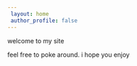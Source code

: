 ```yaml
---
 layout: home
 author_profile: false 
---
```

welcome to my site

feel free to poke around. i hope you enjoy